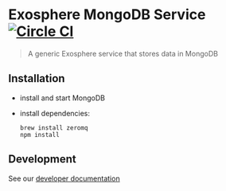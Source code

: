 # Exosphere MongoDB Service [![Circle CI](https://circleci.com/gh/Originate/exosphere-mongodb-service.svg?style=shield&circle-token=389739b88cceec7155d0253e1560339a8409fd98)](https://circleci.com/gh/Originate/exosphere-mongodb-service)
> A generic Exosphere service that stores data in MongoDB


## Installation

* install and start MongoDB

* install dependencies:

  ```
  brew install zeromq
  npm install
  ```

## Development

See our [developer documentation](CONTRIBUTING.md)
